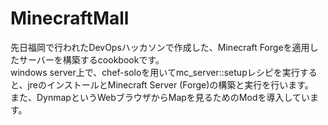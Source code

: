 # MinecraftMall
先日福岡で行われたDevOpsハッカソンで作成した、Minecraft Forgeを適用したサーバーを構築するcookbookです。  
windows server上で、chef-soloを用いてmc_server::setupレシピを実行すると、jreのインストールとMinecraft Server (Forge)の構築と実行を行います。  
また、DynmapというWebブラウザからMapを見るためのModを導入しています。
